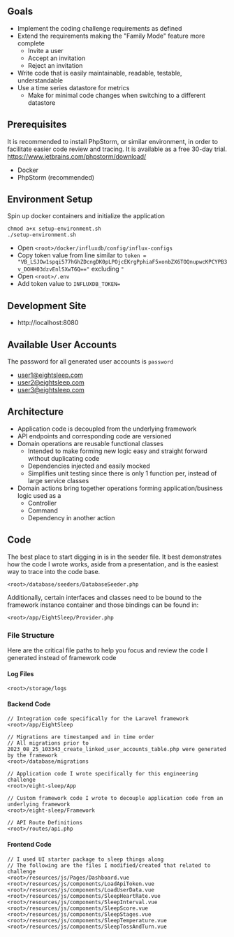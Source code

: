 ## Goals
- Implement the coding challenge requirements as defined
- Extend the requirements making the "Family Mode" feature more complete
  - Invite a user
  - Accept an invitation
  - Reject an invitation
- Write code that is easily maintainable, readable, testable, understandable
- Use a time series datastore for metrics
  - Make for minimal code changes when switching to a different datastore

## Prerequisites
It is recommended to install PhpStorm, or similar environment, in order to facilitate easier
code review and tracing. It is available as a free 30-day trial.
https://www.jetbrains.com/phpstorm/download/

- Docker
- PhpStorm (recommended)

## Environment Setup
Spin up docker containers and initialize the application
```shell
chmod a+x setup-environment.sh
./setup-environment.sh
```
- Open `<root>/docker/influxdb/config/influx-configs`
- Copy token value from line similar to `token = "VB_LSJOw1spqi577hGhZDcngDK0pLPOjcEKrgPphiaF5xonbZX6TOQnupwcKPCYPB3v_DOHH03dzvEnlSXwT6Q=="` excluding `"`
- Open `<root>/.env`
- Add token value to `INFLUXDB_TOKEN=`

## Development Site
- http://localhost:8080

## Available User Accounts
The password for all generated user accounts is `password`

- user1@eightsleep.com 
- user2@eightsleep.com 
- user3@eightsleep.com 

## Architecture
- Application code is decoupled from the underlying framework
- API endpoints and corresponding code are versioned
- Domain operations are reusable functional classes
  - Intended to make forming new logic easy and straight forward without duplicating code
  - Dependencies injected and easily mocked
  - Simplifies unit testing since there is only 1 function per, instead of large service classes
- Domain actions bring together operations forming application/business logic used as a
  - Controller
  - Command
  - Dependency in another action

## Code
The best place to start digging in is in the seeder file. 
It best demonstrates how the code I wrote works, aside from a presentation,
and is the easiest way to trace into the code base.
```
<root>/database/seeders/DatabaseSeeder.php
```

Additionally, certain interfaces and classes need to be bound to the framework instance container
and those bindings can be found in:
```
<root>/app/EightSleep/Provider.php
```

### File Structure
Here are the critical file paths to help you focus and review the code I generated instead of framework code

#### Log Files
```
<root>/storage/logs
```

#### Backend Code
```
// Integration code specifically for the Laravel framework
<root>/app/EightSleep

// Migrations are timestamped and in time order
// All migrations prior to 2023_08_25_103343_create_linked_user_accounts_table.php were generated by the framework
<root>/database/migrations

// Application code I wrote specifically for this engineering challenge
<root>/eight-sleep/App

// Custom framework code I wrote to decouple application code from an underlying framework
<root>/eight-sleep/Framework

// API Route Definitions
<root>/routes/api.php
```
#### Frontend Code
```
// I used UI starter package to sleep things along
// The following are the files I modified/created that related to challenge
<root>/resources/js/Pages/Dashboard.vue
<root>/resources/js/components/LoadApiToken.vue
<root>/resources/js/components/LoadUserData.vue
<root>/resources/js/components/SleepHeartRate.vue
<root>/resources/js/components/SleepInterval.vue
<root>/resources/js/components/SleepScore.vue
<root>/resources/js/components/SleepStages.vue
<root>/resources/js/components/SleepTemperature.vue
<root>/resources/js/components/SleepTossAndTurn.vue
```
